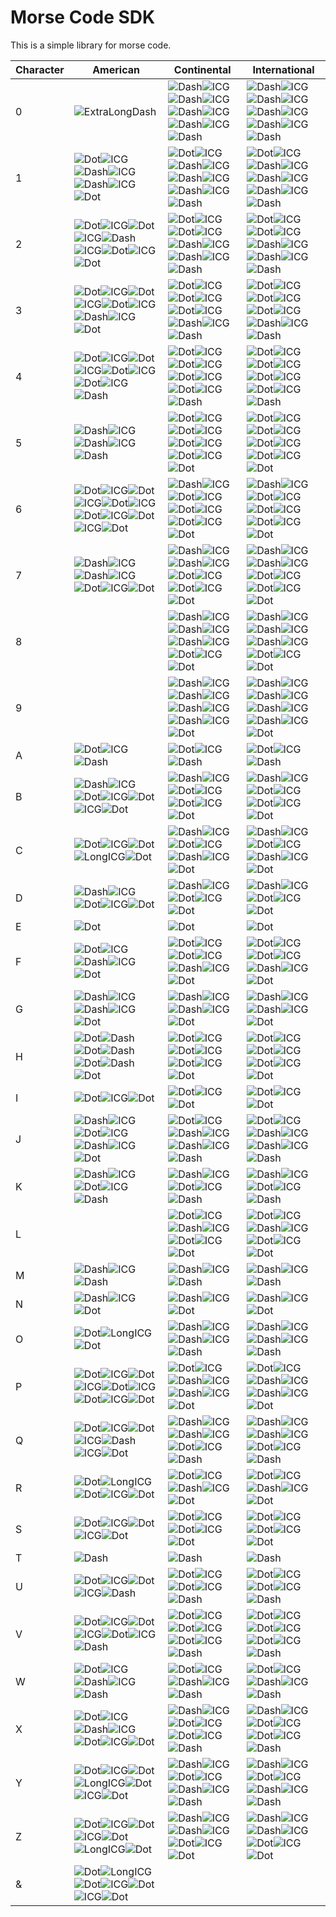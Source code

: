 # Morse Code SDK
This is a simple library for morse code.

Character  | American | Continental | International |
---  | ---  | ---  | ---  |
0  | ![ExtraLongDash](https://eejai42.github.io/MorseCodeSDK/images/ExtraLongDash.png) | ![Dash](https://eejai42.github.io/MorseCodeSDK/images/Dash.png)![ICG](https://eejai42.github.io/MorseCodeSDK/images/ICG.png)![Dash](https://eejai42.github.io/MorseCodeSDK/images/Dash.png)![ICG](https://eejai42.github.io/MorseCodeSDK/images/ICG.png)![Dash](https://eejai42.github.io/MorseCodeSDK/images/Dash.png)![ICG](https://eejai42.github.io/MorseCodeSDK/images/ICG.png)![Dash](https://eejai42.github.io/MorseCodeSDK/images/Dash.png)![ICG](https://eejai42.github.io/MorseCodeSDK/images/ICG.png)![Dash](https://eejai42.github.io/MorseCodeSDK/images/Dash.png) | ![Dash](https://eejai42.github.io/MorseCodeSDK/images/Dash.png)![ICG](https://eejai42.github.io/MorseCodeSDK/images/ICG.png)![Dash](https://eejai42.github.io/MorseCodeSDK/images/Dash.png)![ICG](https://eejai42.github.io/MorseCodeSDK/images/ICG.png)![Dash](https://eejai42.github.io/MorseCodeSDK/images/Dash.png)![ICG](https://eejai42.github.io/MorseCodeSDK/images/ICG.png)![Dash](https://eejai42.github.io/MorseCodeSDK/images/Dash.png)![ICG](https://eejai42.github.io/MorseCodeSDK/images/ICG.png)![Dash](https://eejai42.github.io/MorseCodeSDK/images/Dash.png) |
1  | ![Dot](https://eejai42.github.io/MorseCodeSDK/images/Dot.png)![ICG](https://eejai42.github.io/MorseCodeSDK/images/ICG.png)![Dash](https://eejai42.github.io/MorseCodeSDK/images/Dash.png)![ICG](https://eejai42.github.io/MorseCodeSDK/images/ICG.png)![Dash](https://eejai42.github.io/MorseCodeSDK/images/Dash.png)![ICG](https://eejai42.github.io/MorseCodeSDK/images/ICG.png)![Dot](https://eejai42.github.io/MorseCodeSDK/images/Dot.png) | ![Dot](https://eejai42.github.io/MorseCodeSDK/images/Dot.png)![ICG](https://eejai42.github.io/MorseCodeSDK/images/ICG.png)![Dash](https://eejai42.github.io/MorseCodeSDK/images/Dash.png)![ICG](https://eejai42.github.io/MorseCodeSDK/images/ICG.png)![Dash](https://eejai42.github.io/MorseCodeSDK/images/Dash.png)![ICG](https://eejai42.github.io/MorseCodeSDK/images/ICG.png)![Dash](https://eejai42.github.io/MorseCodeSDK/images/Dash.png)![ICG](https://eejai42.github.io/MorseCodeSDK/images/ICG.png)![Dash](https://eejai42.github.io/MorseCodeSDK/images/Dash.png) | ![Dot](https://eejai42.github.io/MorseCodeSDK/images/Dot.png)![ICG](https://eejai42.github.io/MorseCodeSDK/images/ICG.png)![Dash](https://eejai42.github.io/MorseCodeSDK/images/Dash.png)![ICG](https://eejai42.github.io/MorseCodeSDK/images/ICG.png)![Dash](https://eejai42.github.io/MorseCodeSDK/images/Dash.png)![ICG](https://eejai42.github.io/MorseCodeSDK/images/ICG.png)![Dash](https://eejai42.github.io/MorseCodeSDK/images/Dash.png)![ICG](https://eejai42.github.io/MorseCodeSDK/images/ICG.png)![Dash](https://eejai42.github.io/MorseCodeSDK/images/Dash.png) |
2  | ![Dot](https://eejai42.github.io/MorseCodeSDK/images/Dot.png)![ICG](https://eejai42.github.io/MorseCodeSDK/images/ICG.png)![Dot](https://eejai42.github.io/MorseCodeSDK/images/Dot.png)![ICG](https://eejai42.github.io/MorseCodeSDK/images/ICG.png)![Dash](https://eejai42.github.io/MorseCodeSDK/images/Dash.png)![ICG](https://eejai42.github.io/MorseCodeSDK/images/ICG.png)![Dot](https://eejai42.github.io/MorseCodeSDK/images/Dot.png)![ICG](https://eejai42.github.io/MorseCodeSDK/images/ICG.png)![Dot](https://eejai42.github.io/MorseCodeSDK/images/Dot.png) | ![Dot](https://eejai42.github.io/MorseCodeSDK/images/Dot.png)![ICG](https://eejai42.github.io/MorseCodeSDK/images/ICG.png)![Dot](https://eejai42.github.io/MorseCodeSDK/images/Dot.png)![ICG](https://eejai42.github.io/MorseCodeSDK/images/ICG.png)![Dash](https://eejai42.github.io/MorseCodeSDK/images/Dash.png)![ICG](https://eejai42.github.io/MorseCodeSDK/images/ICG.png)![Dash](https://eejai42.github.io/MorseCodeSDK/images/Dash.png)![ICG](https://eejai42.github.io/MorseCodeSDK/images/ICG.png)![Dash](https://eejai42.github.io/MorseCodeSDK/images/Dash.png) | ![Dot](https://eejai42.github.io/MorseCodeSDK/images/Dot.png)![ICG](https://eejai42.github.io/MorseCodeSDK/images/ICG.png)![Dot](https://eejai42.github.io/MorseCodeSDK/images/Dot.png)![ICG](https://eejai42.github.io/MorseCodeSDK/images/ICG.png)![Dash](https://eejai42.github.io/MorseCodeSDK/images/Dash.png)![ICG](https://eejai42.github.io/MorseCodeSDK/images/ICG.png)![Dash](https://eejai42.github.io/MorseCodeSDK/images/Dash.png)![ICG](https://eejai42.github.io/MorseCodeSDK/images/ICG.png)![Dash](https://eejai42.github.io/MorseCodeSDK/images/Dash.png) |
3  | ![Dot](https://eejai42.github.io/MorseCodeSDK/images/Dot.png)![ICG](https://eejai42.github.io/MorseCodeSDK/images/ICG.png)![Dot](https://eejai42.github.io/MorseCodeSDK/images/Dot.png)![ICG](https://eejai42.github.io/MorseCodeSDK/images/ICG.png)![Dot](https://eejai42.github.io/MorseCodeSDK/images/Dot.png)![ICG](https://eejai42.github.io/MorseCodeSDK/images/ICG.png)![Dash](https://eejai42.github.io/MorseCodeSDK/images/Dash.png)![ICG](https://eejai42.github.io/MorseCodeSDK/images/ICG.png)![Dot](https://eejai42.github.io/MorseCodeSDK/images/Dot.png) | ![Dot](https://eejai42.github.io/MorseCodeSDK/images/Dot.png)![ICG](https://eejai42.github.io/MorseCodeSDK/images/ICG.png)![Dot](https://eejai42.github.io/MorseCodeSDK/images/Dot.png)![ICG](https://eejai42.github.io/MorseCodeSDK/images/ICG.png)![Dot](https://eejai42.github.io/MorseCodeSDK/images/Dot.png)![ICG](https://eejai42.github.io/MorseCodeSDK/images/ICG.png)![Dash](https://eejai42.github.io/MorseCodeSDK/images/Dash.png)![ICG](https://eejai42.github.io/MorseCodeSDK/images/ICG.png)![Dash](https://eejai42.github.io/MorseCodeSDK/images/Dash.png) | ![Dot](https://eejai42.github.io/MorseCodeSDK/images/Dot.png)![ICG](https://eejai42.github.io/MorseCodeSDK/images/ICG.png)![Dot](https://eejai42.github.io/MorseCodeSDK/images/Dot.png)![ICG](https://eejai42.github.io/MorseCodeSDK/images/ICG.png)![Dot](https://eejai42.github.io/MorseCodeSDK/images/Dot.png)![ICG](https://eejai42.github.io/MorseCodeSDK/images/ICG.png)![Dash](https://eejai42.github.io/MorseCodeSDK/images/Dash.png)![ICG](https://eejai42.github.io/MorseCodeSDK/images/ICG.png)![Dash](https://eejai42.github.io/MorseCodeSDK/images/Dash.png) |
4  | ![Dot](https://eejai42.github.io/MorseCodeSDK/images/Dot.png)![ICG](https://eejai42.github.io/MorseCodeSDK/images/ICG.png)![Dot](https://eejai42.github.io/MorseCodeSDK/images/Dot.png)![ICG](https://eejai42.github.io/MorseCodeSDK/images/ICG.png)![Dot](https://eejai42.github.io/MorseCodeSDK/images/Dot.png)![ICG](https://eejai42.github.io/MorseCodeSDK/images/ICG.png)![Dot](https://eejai42.github.io/MorseCodeSDK/images/Dot.png)![ICG](https://eejai42.github.io/MorseCodeSDK/images/ICG.png)![Dash](https://eejai42.github.io/MorseCodeSDK/images/Dash.png) | ![Dot](https://eejai42.github.io/MorseCodeSDK/images/Dot.png)![ICG](https://eejai42.github.io/MorseCodeSDK/images/ICG.png)![Dot](https://eejai42.github.io/MorseCodeSDK/images/Dot.png)![ICG](https://eejai42.github.io/MorseCodeSDK/images/ICG.png)![Dot](https://eejai42.github.io/MorseCodeSDK/images/Dot.png)![ICG](https://eejai42.github.io/MorseCodeSDK/images/ICG.png)![Dot](https://eejai42.github.io/MorseCodeSDK/images/Dot.png)![ICG](https://eejai42.github.io/MorseCodeSDK/images/ICG.png)![Dash](https://eejai42.github.io/MorseCodeSDK/images/Dash.png) | ![Dot](https://eejai42.github.io/MorseCodeSDK/images/Dot.png)![ICG](https://eejai42.github.io/MorseCodeSDK/images/ICG.png)![Dot](https://eejai42.github.io/MorseCodeSDK/images/Dot.png)![ICG](https://eejai42.github.io/MorseCodeSDK/images/ICG.png)![Dot](https://eejai42.github.io/MorseCodeSDK/images/Dot.png)![ICG](https://eejai42.github.io/MorseCodeSDK/images/ICG.png)![Dot](https://eejai42.github.io/MorseCodeSDK/images/Dot.png)![ICG](https://eejai42.github.io/MorseCodeSDK/images/ICG.png)![Dash](https://eejai42.github.io/MorseCodeSDK/images/Dash.png) |
5  | ![Dash](https://eejai42.github.io/MorseCodeSDK/images/Dash.png)![ICG](https://eejai42.github.io/MorseCodeSDK/images/ICG.png)![Dash](https://eejai42.github.io/MorseCodeSDK/images/Dash.png)![ICG](https://eejai42.github.io/MorseCodeSDK/images/ICG.png)![Dash](https://eejai42.github.io/MorseCodeSDK/images/Dash.png) | ![Dot](https://eejai42.github.io/MorseCodeSDK/images/Dot.png)![ICG](https://eejai42.github.io/MorseCodeSDK/images/ICG.png)![Dot](https://eejai42.github.io/MorseCodeSDK/images/Dot.png)![ICG](https://eejai42.github.io/MorseCodeSDK/images/ICG.png)![Dot](https://eejai42.github.io/MorseCodeSDK/images/Dot.png)![ICG](https://eejai42.github.io/MorseCodeSDK/images/ICG.png)![Dot](https://eejai42.github.io/MorseCodeSDK/images/Dot.png)![ICG](https://eejai42.github.io/MorseCodeSDK/images/ICG.png)![Dot](https://eejai42.github.io/MorseCodeSDK/images/Dot.png) | ![Dot](https://eejai42.github.io/MorseCodeSDK/images/Dot.png)![ICG](https://eejai42.github.io/MorseCodeSDK/images/ICG.png)![Dot](https://eejai42.github.io/MorseCodeSDK/images/Dot.png)![ICG](https://eejai42.github.io/MorseCodeSDK/images/ICG.png)![Dot](https://eejai42.github.io/MorseCodeSDK/images/Dot.png)![ICG](https://eejai42.github.io/MorseCodeSDK/images/ICG.png)![Dot](https://eejai42.github.io/MorseCodeSDK/images/Dot.png)![ICG](https://eejai42.github.io/MorseCodeSDK/images/ICG.png)![Dot](https://eejai42.github.io/MorseCodeSDK/images/Dot.png) |
6  | ![Dot](https://eejai42.github.io/MorseCodeSDK/images/Dot.png)![ICG](https://eejai42.github.io/MorseCodeSDK/images/ICG.png)![Dot](https://eejai42.github.io/MorseCodeSDK/images/Dot.png)![ICG](https://eejai42.github.io/MorseCodeSDK/images/ICG.png)![Dot](https://eejai42.github.io/MorseCodeSDK/images/Dot.png)![ICG](https://eejai42.github.io/MorseCodeSDK/images/ICG.png)![Dot](https://eejai42.github.io/MorseCodeSDK/images/Dot.png)![ICG](https://eejai42.github.io/MorseCodeSDK/images/ICG.png)![Dot](https://eejai42.github.io/MorseCodeSDK/images/Dot.png)![ICG](https://eejai42.github.io/MorseCodeSDK/images/ICG.png)![Dot](https://eejai42.github.io/MorseCodeSDK/images/Dot.png) | ![Dash](https://eejai42.github.io/MorseCodeSDK/images/Dash.png)![ICG](https://eejai42.github.io/MorseCodeSDK/images/ICG.png)![Dot](https://eejai42.github.io/MorseCodeSDK/images/Dot.png)![ICG](https://eejai42.github.io/MorseCodeSDK/images/ICG.png)![Dot](https://eejai42.github.io/MorseCodeSDK/images/Dot.png)![ICG](https://eejai42.github.io/MorseCodeSDK/images/ICG.png)![Dot](https://eejai42.github.io/MorseCodeSDK/images/Dot.png)![ICG](https://eejai42.github.io/MorseCodeSDK/images/ICG.png)![Dot](https://eejai42.github.io/MorseCodeSDK/images/Dot.png) | ![Dash](https://eejai42.github.io/MorseCodeSDK/images/Dash.png)![ICG](https://eejai42.github.io/MorseCodeSDK/images/ICG.png)![Dot](https://eejai42.github.io/MorseCodeSDK/images/Dot.png)![ICG](https://eejai42.github.io/MorseCodeSDK/images/ICG.png)![Dot](https://eejai42.github.io/MorseCodeSDK/images/Dot.png)![ICG](https://eejai42.github.io/MorseCodeSDK/images/ICG.png)![Dot](https://eejai42.github.io/MorseCodeSDK/images/Dot.png)![ICG](https://eejai42.github.io/MorseCodeSDK/images/ICG.png)![Dot](https://eejai42.github.io/MorseCodeSDK/images/Dot.png) |
7  | ![Dash](https://eejai42.github.io/MorseCodeSDK/images/Dash.png)![ICG](https://eejai42.github.io/MorseCodeSDK/images/ICG.png)![Dash](https://eejai42.github.io/MorseCodeSDK/images/Dash.png)![ICG](https://eejai42.github.io/MorseCodeSDK/images/ICG.png)![Dot](https://eejai42.github.io/MorseCodeSDK/images/Dot.png)![ICG](https://eejai42.github.io/MorseCodeSDK/images/ICG.png)![Dot](https://eejai42.github.io/MorseCodeSDK/images/Dot.png) | ![Dash](https://eejai42.github.io/MorseCodeSDK/images/Dash.png)![ICG](https://eejai42.github.io/MorseCodeSDK/images/ICG.png)![Dash](https://eejai42.github.io/MorseCodeSDK/images/Dash.png)![ICG](https://eejai42.github.io/MorseCodeSDK/images/ICG.png)![Dot](https://eejai42.github.io/MorseCodeSDK/images/Dot.png)![ICG](https://eejai42.github.io/MorseCodeSDK/images/ICG.png)![Dot](https://eejai42.github.io/MorseCodeSDK/images/Dot.png)![ICG](https://eejai42.github.io/MorseCodeSDK/images/ICG.png)![Dot](https://eejai42.github.io/MorseCodeSDK/images/Dot.png) | ![Dash](https://eejai42.github.io/MorseCodeSDK/images/Dash.png)![ICG](https://eejai42.github.io/MorseCodeSDK/images/ICG.png)![Dash](https://eejai42.github.io/MorseCodeSDK/images/Dash.png)![ICG](https://eejai42.github.io/MorseCodeSDK/images/ICG.png)![Dot](https://eejai42.github.io/MorseCodeSDK/images/Dot.png)![ICG](https://eejai42.github.io/MorseCodeSDK/images/ICG.png)![Dot](https://eejai42.github.io/MorseCodeSDK/images/Dot.png)![ICG](https://eejai42.github.io/MorseCodeSDK/images/ICG.png)![Dot](https://eejai42.github.io/MorseCodeSDK/images/Dot.png) |
8  |  | ![Dash](https://eejai42.github.io/MorseCodeSDK/images/Dash.png)![ICG](https://eejai42.github.io/MorseCodeSDK/images/ICG.png)![Dash](https://eejai42.github.io/MorseCodeSDK/images/Dash.png)![ICG](https://eejai42.github.io/MorseCodeSDK/images/ICG.png)![Dash](https://eejai42.github.io/MorseCodeSDK/images/Dash.png)![ICG](https://eejai42.github.io/MorseCodeSDK/images/ICG.png)![Dot](https://eejai42.github.io/MorseCodeSDK/images/Dot.png)![ICG](https://eejai42.github.io/MorseCodeSDK/images/ICG.png)![Dot](https://eejai42.github.io/MorseCodeSDK/images/Dot.png) | ![Dash](https://eejai42.github.io/MorseCodeSDK/images/Dash.png)![ICG](https://eejai42.github.io/MorseCodeSDK/images/ICG.png)![Dash](https://eejai42.github.io/MorseCodeSDK/images/Dash.png)![ICG](https://eejai42.github.io/MorseCodeSDK/images/ICG.png)![Dash](https://eejai42.github.io/MorseCodeSDK/images/Dash.png)![ICG](https://eejai42.github.io/MorseCodeSDK/images/ICG.png)![Dot](https://eejai42.github.io/MorseCodeSDK/images/Dot.png)![ICG](https://eejai42.github.io/MorseCodeSDK/images/ICG.png)![Dot](https://eejai42.github.io/MorseCodeSDK/images/Dot.png) |
9  |  | ![Dash](https://eejai42.github.io/MorseCodeSDK/images/Dash.png)![ICG](https://eejai42.github.io/MorseCodeSDK/images/ICG.png)![Dash](https://eejai42.github.io/MorseCodeSDK/images/Dash.png)![ICG](https://eejai42.github.io/MorseCodeSDK/images/ICG.png)![Dash](https://eejai42.github.io/MorseCodeSDK/images/Dash.png)![ICG](https://eejai42.github.io/MorseCodeSDK/images/ICG.png)![Dash](https://eejai42.github.io/MorseCodeSDK/images/Dash.png)![ICG](https://eejai42.github.io/MorseCodeSDK/images/ICG.png)![Dot](https://eejai42.github.io/MorseCodeSDK/images/Dot.png) | ![Dash](https://eejai42.github.io/MorseCodeSDK/images/Dash.png)![ICG](https://eejai42.github.io/MorseCodeSDK/images/ICG.png)![Dash](https://eejai42.github.io/MorseCodeSDK/images/Dash.png)![ICG](https://eejai42.github.io/MorseCodeSDK/images/ICG.png)![Dash](https://eejai42.github.io/MorseCodeSDK/images/Dash.png)![ICG](https://eejai42.github.io/MorseCodeSDK/images/ICG.png)![Dash](https://eejai42.github.io/MorseCodeSDK/images/Dash.png)![ICG](https://eejai42.github.io/MorseCodeSDK/images/ICG.png)![Dot](https://eejai42.github.io/MorseCodeSDK/images/Dot.png) |
A  | ![Dot](https://eejai42.github.io/MorseCodeSDK/images/Dot.png)![ICG](https://eejai42.github.io/MorseCodeSDK/images/ICG.png)![Dash](https://eejai42.github.io/MorseCodeSDK/images/Dash.png) | ![Dot](https://eejai42.github.io/MorseCodeSDK/images/Dot.png)![ICG](https://eejai42.github.io/MorseCodeSDK/images/ICG.png)![Dash](https://eejai42.github.io/MorseCodeSDK/images/Dash.png) | ![Dot](https://eejai42.github.io/MorseCodeSDK/images/Dot.png)![ICG](https://eejai42.github.io/MorseCodeSDK/images/ICG.png)![Dash](https://eejai42.github.io/MorseCodeSDK/images/Dash.png) |
B  | ![Dash](https://eejai42.github.io/MorseCodeSDK/images/Dash.png)![ICG](https://eejai42.github.io/MorseCodeSDK/images/ICG.png)![Dot](https://eejai42.github.io/MorseCodeSDK/images/Dot.png)![ICG](https://eejai42.github.io/MorseCodeSDK/images/ICG.png)![Dot](https://eejai42.github.io/MorseCodeSDK/images/Dot.png)![ICG](https://eejai42.github.io/MorseCodeSDK/images/ICG.png)![Dot](https://eejai42.github.io/MorseCodeSDK/images/Dot.png) | ![Dash](https://eejai42.github.io/MorseCodeSDK/images/Dash.png)![ICG](https://eejai42.github.io/MorseCodeSDK/images/ICG.png)![Dot](https://eejai42.github.io/MorseCodeSDK/images/Dot.png)![ICG](https://eejai42.github.io/MorseCodeSDK/images/ICG.png)![Dot](https://eejai42.github.io/MorseCodeSDK/images/Dot.png)![ICG](https://eejai42.github.io/MorseCodeSDK/images/ICG.png)![Dot](https://eejai42.github.io/MorseCodeSDK/images/Dot.png) | ![Dash](https://eejai42.github.io/MorseCodeSDK/images/Dash.png)![ICG](https://eejai42.github.io/MorseCodeSDK/images/ICG.png)![Dot](https://eejai42.github.io/MorseCodeSDK/images/Dot.png)![ICG](https://eejai42.github.io/MorseCodeSDK/images/ICG.png)![Dot](https://eejai42.github.io/MorseCodeSDK/images/Dot.png)![ICG](https://eejai42.github.io/MorseCodeSDK/images/ICG.png)![Dot](https://eejai42.github.io/MorseCodeSDK/images/Dot.png) |
C  | ![Dot](https://eejai42.github.io/MorseCodeSDK/images/Dot.png)![ICG](https://eejai42.github.io/MorseCodeSDK/images/ICG.png)![Dot](https://eejai42.github.io/MorseCodeSDK/images/Dot.png)![LongICG](https://eejai42.github.io/MorseCodeSDK/images/LongICG.png)![Dot](https://eejai42.github.io/MorseCodeSDK/images/Dot.png) | ![Dash](https://eejai42.github.io/MorseCodeSDK/images/Dash.png)![ICG](https://eejai42.github.io/MorseCodeSDK/images/ICG.png)![Dot](https://eejai42.github.io/MorseCodeSDK/images/Dot.png)![ICG](https://eejai42.github.io/MorseCodeSDK/images/ICG.png)![Dash](https://eejai42.github.io/MorseCodeSDK/images/Dash.png)![ICG](https://eejai42.github.io/MorseCodeSDK/images/ICG.png)![Dot](https://eejai42.github.io/MorseCodeSDK/images/Dot.png) | ![Dash](https://eejai42.github.io/MorseCodeSDK/images/Dash.png)![ICG](https://eejai42.github.io/MorseCodeSDK/images/ICG.png)![Dot](https://eejai42.github.io/MorseCodeSDK/images/Dot.png)![ICG](https://eejai42.github.io/MorseCodeSDK/images/ICG.png)![Dash](https://eejai42.github.io/MorseCodeSDK/images/Dash.png)![ICG](https://eejai42.github.io/MorseCodeSDK/images/ICG.png)![Dot](https://eejai42.github.io/MorseCodeSDK/images/Dot.png) |
D  | ![Dash](https://eejai42.github.io/MorseCodeSDK/images/Dash.png)![ICG](https://eejai42.github.io/MorseCodeSDK/images/ICG.png)![Dot](https://eejai42.github.io/MorseCodeSDK/images/Dot.png)![ICG](https://eejai42.github.io/MorseCodeSDK/images/ICG.png)![Dot](https://eejai42.github.io/MorseCodeSDK/images/Dot.png) | ![Dash](https://eejai42.github.io/MorseCodeSDK/images/Dash.png)![ICG](https://eejai42.github.io/MorseCodeSDK/images/ICG.png)![Dot](https://eejai42.github.io/MorseCodeSDK/images/Dot.png)![ICG](https://eejai42.github.io/MorseCodeSDK/images/ICG.png)![Dot](https://eejai42.github.io/MorseCodeSDK/images/Dot.png) | ![Dash](https://eejai42.github.io/MorseCodeSDK/images/Dash.png)![ICG](https://eejai42.github.io/MorseCodeSDK/images/ICG.png)![Dot](https://eejai42.github.io/MorseCodeSDK/images/Dot.png)![ICG](https://eejai42.github.io/MorseCodeSDK/images/ICG.png)![Dot](https://eejai42.github.io/MorseCodeSDK/images/Dot.png) |
E  | ![Dot](https://eejai42.github.io/MorseCodeSDK/images/Dot.png) | ![Dot](https://eejai42.github.io/MorseCodeSDK/images/Dot.png) | ![Dot](https://eejai42.github.io/MorseCodeSDK/images/Dot.png) |
F  | ![Dot](https://eejai42.github.io/MorseCodeSDK/images/Dot.png)![ICG](https://eejai42.github.io/MorseCodeSDK/images/ICG.png)![Dash](https://eejai42.github.io/MorseCodeSDK/images/Dash.png)![ICG](https://eejai42.github.io/MorseCodeSDK/images/ICG.png)![Dot](https://eejai42.github.io/MorseCodeSDK/images/Dot.png) | ![Dot](https://eejai42.github.io/MorseCodeSDK/images/Dot.png)![ICG](https://eejai42.github.io/MorseCodeSDK/images/ICG.png)![Dot](https://eejai42.github.io/MorseCodeSDK/images/Dot.png)![ICG](https://eejai42.github.io/MorseCodeSDK/images/ICG.png)![Dash](https://eejai42.github.io/MorseCodeSDK/images/Dash.png)![ICG](https://eejai42.github.io/MorseCodeSDK/images/ICG.png)![Dot](https://eejai42.github.io/MorseCodeSDK/images/Dot.png) | ![Dot](https://eejai42.github.io/MorseCodeSDK/images/Dot.png)![ICG](https://eejai42.github.io/MorseCodeSDK/images/ICG.png)![Dot](https://eejai42.github.io/MorseCodeSDK/images/Dot.png)![ICG](https://eejai42.github.io/MorseCodeSDK/images/ICG.png)![Dash](https://eejai42.github.io/MorseCodeSDK/images/Dash.png)![ICG](https://eejai42.github.io/MorseCodeSDK/images/ICG.png)![Dot](https://eejai42.github.io/MorseCodeSDK/images/Dot.png) |
G  | ![Dash](https://eejai42.github.io/MorseCodeSDK/images/Dash.png)![ICG](https://eejai42.github.io/MorseCodeSDK/images/ICG.png)![Dash](https://eejai42.github.io/MorseCodeSDK/images/Dash.png)![ICG](https://eejai42.github.io/MorseCodeSDK/images/ICG.png)![Dot](https://eejai42.github.io/MorseCodeSDK/images/Dot.png) | ![Dash](https://eejai42.github.io/MorseCodeSDK/images/Dash.png)![ICG](https://eejai42.github.io/MorseCodeSDK/images/ICG.png)![Dash](https://eejai42.github.io/MorseCodeSDK/images/Dash.png)![ICG](https://eejai42.github.io/MorseCodeSDK/images/ICG.png)![Dot](https://eejai42.github.io/MorseCodeSDK/images/Dot.png) | ![Dash](https://eejai42.github.io/MorseCodeSDK/images/Dash.png)![ICG](https://eejai42.github.io/MorseCodeSDK/images/ICG.png)![Dash](https://eejai42.github.io/MorseCodeSDK/images/Dash.png)![ICG](https://eejai42.github.io/MorseCodeSDK/images/ICG.png)![Dot](https://eejai42.github.io/MorseCodeSDK/images/Dot.png) |
H  | ![Dot](https://eejai42.github.io/MorseCodeSDK/images/Dot.png)![Dash](https://eejai42.github.io/MorseCodeSDK/images/Dash.png)![Dot](https://eejai42.github.io/MorseCodeSDK/images/Dot.png)![Dash](https://eejai42.github.io/MorseCodeSDK/images/Dash.png)![Dot](https://eejai42.github.io/MorseCodeSDK/images/Dot.png)![Dash](https://eejai42.github.io/MorseCodeSDK/images/Dash.png)![Dot](https://eejai42.github.io/MorseCodeSDK/images/Dot.png) | ![Dot](https://eejai42.github.io/MorseCodeSDK/images/Dot.png)![ICG](https://eejai42.github.io/MorseCodeSDK/images/ICG.png)![Dot](https://eejai42.github.io/MorseCodeSDK/images/Dot.png)![ICG](https://eejai42.github.io/MorseCodeSDK/images/ICG.png)![Dot](https://eejai42.github.io/MorseCodeSDK/images/Dot.png)![ICG](https://eejai42.github.io/MorseCodeSDK/images/ICG.png)![Dot](https://eejai42.github.io/MorseCodeSDK/images/Dot.png) | ![Dot](https://eejai42.github.io/MorseCodeSDK/images/Dot.png)![ICG](https://eejai42.github.io/MorseCodeSDK/images/ICG.png)![Dot](https://eejai42.github.io/MorseCodeSDK/images/Dot.png)![ICG](https://eejai42.github.io/MorseCodeSDK/images/ICG.png)![Dot](https://eejai42.github.io/MorseCodeSDK/images/Dot.png)![ICG](https://eejai42.github.io/MorseCodeSDK/images/ICG.png)![Dot](https://eejai42.github.io/MorseCodeSDK/images/Dot.png) |
I  | ![Dot](https://eejai42.github.io/MorseCodeSDK/images/Dot.png)![ICG](https://eejai42.github.io/MorseCodeSDK/images/ICG.png)![Dot](https://eejai42.github.io/MorseCodeSDK/images/Dot.png) | ![Dot](https://eejai42.github.io/MorseCodeSDK/images/Dot.png)![ICG](https://eejai42.github.io/MorseCodeSDK/images/ICG.png)![Dot](https://eejai42.github.io/MorseCodeSDK/images/Dot.png) | ![Dot](https://eejai42.github.io/MorseCodeSDK/images/Dot.png)![ICG](https://eejai42.github.io/MorseCodeSDK/images/ICG.png)![Dot](https://eejai42.github.io/MorseCodeSDK/images/Dot.png) |
J  | ![Dash](https://eejai42.github.io/MorseCodeSDK/images/Dash.png)![ICG](https://eejai42.github.io/MorseCodeSDK/images/ICG.png)![Dot](https://eejai42.github.io/MorseCodeSDK/images/Dot.png)![ICG](https://eejai42.github.io/MorseCodeSDK/images/ICG.png)![Dash](https://eejai42.github.io/MorseCodeSDK/images/Dash.png)![ICG](https://eejai42.github.io/MorseCodeSDK/images/ICG.png)![Dot](https://eejai42.github.io/MorseCodeSDK/images/Dot.png) | ![Dot](https://eejai42.github.io/MorseCodeSDK/images/Dot.png)![ICG](https://eejai42.github.io/MorseCodeSDK/images/ICG.png)![Dash](https://eejai42.github.io/MorseCodeSDK/images/Dash.png)![ICG](https://eejai42.github.io/MorseCodeSDK/images/ICG.png)![Dash](https://eejai42.github.io/MorseCodeSDK/images/Dash.png)![ICG](https://eejai42.github.io/MorseCodeSDK/images/ICG.png)![Dash](https://eejai42.github.io/MorseCodeSDK/images/Dash.png) | ![Dot](https://eejai42.github.io/MorseCodeSDK/images/Dot.png)![ICG](https://eejai42.github.io/MorseCodeSDK/images/ICG.png)![Dash](https://eejai42.github.io/MorseCodeSDK/images/Dash.png)![ICG](https://eejai42.github.io/MorseCodeSDK/images/ICG.png)![Dash](https://eejai42.github.io/MorseCodeSDK/images/Dash.png)![ICG](https://eejai42.github.io/MorseCodeSDK/images/ICG.png)![Dash](https://eejai42.github.io/MorseCodeSDK/images/Dash.png) |
K  | ![Dash](https://eejai42.github.io/MorseCodeSDK/images/Dash.png)![ICG](https://eejai42.github.io/MorseCodeSDK/images/ICG.png)![Dot](https://eejai42.github.io/MorseCodeSDK/images/Dot.png)![ICG](https://eejai42.github.io/MorseCodeSDK/images/ICG.png)![Dash](https://eejai42.github.io/MorseCodeSDK/images/Dash.png) | ![Dash](https://eejai42.github.io/MorseCodeSDK/images/Dash.png)![ICG](https://eejai42.github.io/MorseCodeSDK/images/ICG.png)![Dot](https://eejai42.github.io/MorseCodeSDK/images/Dot.png)![ICG](https://eejai42.github.io/MorseCodeSDK/images/ICG.png)![Dash](https://eejai42.github.io/MorseCodeSDK/images/Dash.png) | ![Dash](https://eejai42.github.io/MorseCodeSDK/images/Dash.png)![ICG](https://eejai42.github.io/MorseCodeSDK/images/ICG.png)![Dot](https://eejai42.github.io/MorseCodeSDK/images/Dot.png)![ICG](https://eejai42.github.io/MorseCodeSDK/images/ICG.png)![Dash](https://eejai42.github.io/MorseCodeSDK/images/Dash.png) |
L  |  | ![Dot](https://eejai42.github.io/MorseCodeSDK/images/Dot.png)![ICG](https://eejai42.github.io/MorseCodeSDK/images/ICG.png)![Dash](https://eejai42.github.io/MorseCodeSDK/images/Dash.png)![ICG](https://eejai42.github.io/MorseCodeSDK/images/ICG.png)![Dot](https://eejai42.github.io/MorseCodeSDK/images/Dot.png)![ICG](https://eejai42.github.io/MorseCodeSDK/images/ICG.png)![Dot](https://eejai42.github.io/MorseCodeSDK/images/Dot.png) | ![Dot](https://eejai42.github.io/MorseCodeSDK/images/Dot.png)![ICG](https://eejai42.github.io/MorseCodeSDK/images/ICG.png)![Dash](https://eejai42.github.io/MorseCodeSDK/images/Dash.png)![ICG](https://eejai42.github.io/MorseCodeSDK/images/ICG.png)![Dot](https://eejai42.github.io/MorseCodeSDK/images/Dot.png)![ICG](https://eejai42.github.io/MorseCodeSDK/images/ICG.png)![Dot](https://eejai42.github.io/MorseCodeSDK/images/Dot.png) |
M  | ![Dash](https://eejai42.github.io/MorseCodeSDK/images/Dash.png)![ICG](https://eejai42.github.io/MorseCodeSDK/images/ICG.png)![Dash](https://eejai42.github.io/MorseCodeSDK/images/Dash.png) | ![Dash](https://eejai42.github.io/MorseCodeSDK/images/Dash.png)![ICG](https://eejai42.github.io/MorseCodeSDK/images/ICG.png)![Dash](https://eejai42.github.io/MorseCodeSDK/images/Dash.png) | ![Dash](https://eejai42.github.io/MorseCodeSDK/images/Dash.png)![ICG](https://eejai42.github.io/MorseCodeSDK/images/ICG.png)![Dash](https://eejai42.github.io/MorseCodeSDK/images/Dash.png) |
N  | ![Dash](https://eejai42.github.io/MorseCodeSDK/images/Dash.png)![ICG](https://eejai42.github.io/MorseCodeSDK/images/ICG.png)![Dot](https://eejai42.github.io/MorseCodeSDK/images/Dot.png) | ![Dash](https://eejai42.github.io/MorseCodeSDK/images/Dash.png)![ICG](https://eejai42.github.io/MorseCodeSDK/images/ICG.png)![Dot](https://eejai42.github.io/MorseCodeSDK/images/Dot.png) | ![Dash](https://eejai42.github.io/MorseCodeSDK/images/Dash.png)![ICG](https://eejai42.github.io/MorseCodeSDK/images/ICG.png)![Dot](https://eejai42.github.io/MorseCodeSDK/images/Dot.png) |
O  | ![Dot](https://eejai42.github.io/MorseCodeSDK/images/Dot.png)![LongICG](https://eejai42.github.io/MorseCodeSDK/images/LongICG.png)![Dot](https://eejai42.github.io/MorseCodeSDK/images/Dot.png) | ![Dash](https://eejai42.github.io/MorseCodeSDK/images/Dash.png)![ICG](https://eejai42.github.io/MorseCodeSDK/images/ICG.png)![Dash](https://eejai42.github.io/MorseCodeSDK/images/Dash.png)![ICG](https://eejai42.github.io/MorseCodeSDK/images/ICG.png)![Dash](https://eejai42.github.io/MorseCodeSDK/images/Dash.png) | ![Dash](https://eejai42.github.io/MorseCodeSDK/images/Dash.png)![ICG](https://eejai42.github.io/MorseCodeSDK/images/ICG.png)![Dash](https://eejai42.github.io/MorseCodeSDK/images/Dash.png)![ICG](https://eejai42.github.io/MorseCodeSDK/images/ICG.png)![Dash](https://eejai42.github.io/MorseCodeSDK/images/Dash.png) |
P  | ![Dot](https://eejai42.github.io/MorseCodeSDK/images/Dot.png)![ICG](https://eejai42.github.io/MorseCodeSDK/images/ICG.png)![Dot](https://eejai42.github.io/MorseCodeSDK/images/Dot.png)![ICG](https://eejai42.github.io/MorseCodeSDK/images/ICG.png)![Dot](https://eejai42.github.io/MorseCodeSDK/images/Dot.png)![ICG](https://eejai42.github.io/MorseCodeSDK/images/ICG.png)![Dot](https://eejai42.github.io/MorseCodeSDK/images/Dot.png)![ICG](https://eejai42.github.io/MorseCodeSDK/images/ICG.png)![Dot](https://eejai42.github.io/MorseCodeSDK/images/Dot.png) | ![Dot](https://eejai42.github.io/MorseCodeSDK/images/Dot.png)![ICG](https://eejai42.github.io/MorseCodeSDK/images/ICG.png)![Dash](https://eejai42.github.io/MorseCodeSDK/images/Dash.png)![ICG](https://eejai42.github.io/MorseCodeSDK/images/ICG.png)![Dash](https://eejai42.github.io/MorseCodeSDK/images/Dash.png)![ICG](https://eejai42.github.io/MorseCodeSDK/images/ICG.png)![Dot](https://eejai42.github.io/MorseCodeSDK/images/Dot.png) | ![Dot](https://eejai42.github.io/MorseCodeSDK/images/Dot.png)![ICG](https://eejai42.github.io/MorseCodeSDK/images/ICG.png)![Dash](https://eejai42.github.io/MorseCodeSDK/images/Dash.png)![ICG](https://eejai42.github.io/MorseCodeSDK/images/ICG.png)![Dash](https://eejai42.github.io/MorseCodeSDK/images/Dash.png)![ICG](https://eejai42.github.io/MorseCodeSDK/images/ICG.png)![Dot](https://eejai42.github.io/MorseCodeSDK/images/Dot.png) |
Q  | ![Dot](https://eejai42.github.io/MorseCodeSDK/images/Dot.png)![ICG](https://eejai42.github.io/MorseCodeSDK/images/ICG.png)![Dot](https://eejai42.github.io/MorseCodeSDK/images/Dot.png)![ICG](https://eejai42.github.io/MorseCodeSDK/images/ICG.png)![Dash](https://eejai42.github.io/MorseCodeSDK/images/Dash.png)![ICG](https://eejai42.github.io/MorseCodeSDK/images/ICG.png)![Dot](https://eejai42.github.io/MorseCodeSDK/images/Dot.png) | ![Dash](https://eejai42.github.io/MorseCodeSDK/images/Dash.png)![ICG](https://eejai42.github.io/MorseCodeSDK/images/ICG.png)![Dash](https://eejai42.github.io/MorseCodeSDK/images/Dash.png)![ICG](https://eejai42.github.io/MorseCodeSDK/images/ICG.png)![Dot](https://eejai42.github.io/MorseCodeSDK/images/Dot.png)![ICG](https://eejai42.github.io/MorseCodeSDK/images/ICG.png)![Dash](https://eejai42.github.io/MorseCodeSDK/images/Dash.png) | ![Dash](https://eejai42.github.io/MorseCodeSDK/images/Dash.png)![ICG](https://eejai42.github.io/MorseCodeSDK/images/ICG.png)![Dash](https://eejai42.github.io/MorseCodeSDK/images/Dash.png)![ICG](https://eejai42.github.io/MorseCodeSDK/images/ICG.png)![Dot](https://eejai42.github.io/MorseCodeSDK/images/Dot.png)![ICG](https://eejai42.github.io/MorseCodeSDK/images/ICG.png)![Dash](https://eejai42.github.io/MorseCodeSDK/images/Dash.png) |
R  | ![Dot](https://eejai42.github.io/MorseCodeSDK/images/Dot.png)![LongICG](https://eejai42.github.io/MorseCodeSDK/images/LongICG.png)![Dot](https://eejai42.github.io/MorseCodeSDK/images/Dot.png)![ICG](https://eejai42.github.io/MorseCodeSDK/images/ICG.png)![Dot](https://eejai42.github.io/MorseCodeSDK/images/Dot.png) | ![Dot](https://eejai42.github.io/MorseCodeSDK/images/Dot.png)![ICG](https://eejai42.github.io/MorseCodeSDK/images/ICG.png)![Dash](https://eejai42.github.io/MorseCodeSDK/images/Dash.png)![ICG](https://eejai42.github.io/MorseCodeSDK/images/ICG.png)![Dot](https://eejai42.github.io/MorseCodeSDK/images/Dot.png) | ![Dot](https://eejai42.github.io/MorseCodeSDK/images/Dot.png)![ICG](https://eejai42.github.io/MorseCodeSDK/images/ICG.png)![Dash](https://eejai42.github.io/MorseCodeSDK/images/Dash.png)![ICG](https://eejai42.github.io/MorseCodeSDK/images/ICG.png)![Dot](https://eejai42.github.io/MorseCodeSDK/images/Dot.png) |
S  | ![Dot](https://eejai42.github.io/MorseCodeSDK/images/Dot.png)![ICG](https://eejai42.github.io/MorseCodeSDK/images/ICG.png)![Dot](https://eejai42.github.io/MorseCodeSDK/images/Dot.png)![ICG](https://eejai42.github.io/MorseCodeSDK/images/ICG.png)![Dot](https://eejai42.github.io/MorseCodeSDK/images/Dot.png) | ![Dot](https://eejai42.github.io/MorseCodeSDK/images/Dot.png)![ICG](https://eejai42.github.io/MorseCodeSDK/images/ICG.png)![Dot](https://eejai42.github.io/MorseCodeSDK/images/Dot.png)![ICG](https://eejai42.github.io/MorseCodeSDK/images/ICG.png)![Dot](https://eejai42.github.io/MorseCodeSDK/images/Dot.png) | ![Dot](https://eejai42.github.io/MorseCodeSDK/images/Dot.png)![ICG](https://eejai42.github.io/MorseCodeSDK/images/ICG.png)![Dot](https://eejai42.github.io/MorseCodeSDK/images/Dot.png)![ICG](https://eejai42.github.io/MorseCodeSDK/images/ICG.png)![Dot](https://eejai42.github.io/MorseCodeSDK/images/Dot.png) |
T  | ![Dash](https://eejai42.github.io/MorseCodeSDK/images/Dash.png) | ![Dash](https://eejai42.github.io/MorseCodeSDK/images/Dash.png) | ![Dash](https://eejai42.github.io/MorseCodeSDK/images/Dash.png) |
U  | ![Dot](https://eejai42.github.io/MorseCodeSDK/images/Dot.png)![ICG](https://eejai42.github.io/MorseCodeSDK/images/ICG.png)![Dot](https://eejai42.github.io/MorseCodeSDK/images/Dot.png)![ICG](https://eejai42.github.io/MorseCodeSDK/images/ICG.png)![Dash](https://eejai42.github.io/MorseCodeSDK/images/Dash.png) | ![Dot](https://eejai42.github.io/MorseCodeSDK/images/Dot.png)![ICG](https://eejai42.github.io/MorseCodeSDK/images/ICG.png)![Dot](https://eejai42.github.io/MorseCodeSDK/images/Dot.png)![ICG](https://eejai42.github.io/MorseCodeSDK/images/ICG.png)![Dash](https://eejai42.github.io/MorseCodeSDK/images/Dash.png) | ![Dot](https://eejai42.github.io/MorseCodeSDK/images/Dot.png)![ICG](https://eejai42.github.io/MorseCodeSDK/images/ICG.png)![Dot](https://eejai42.github.io/MorseCodeSDK/images/Dot.png)![ICG](https://eejai42.github.io/MorseCodeSDK/images/ICG.png)![Dash](https://eejai42.github.io/MorseCodeSDK/images/Dash.png) |
V  | ![Dot](https://eejai42.github.io/MorseCodeSDK/images/Dot.png)![ICG](https://eejai42.github.io/MorseCodeSDK/images/ICG.png)![Dot](https://eejai42.github.io/MorseCodeSDK/images/Dot.png)![ICG](https://eejai42.github.io/MorseCodeSDK/images/ICG.png)![Dot](https://eejai42.github.io/MorseCodeSDK/images/Dot.png)![ICG](https://eejai42.github.io/MorseCodeSDK/images/ICG.png)![Dash](https://eejai42.github.io/MorseCodeSDK/images/Dash.png) | ![Dot](https://eejai42.github.io/MorseCodeSDK/images/Dot.png)![ICG](https://eejai42.github.io/MorseCodeSDK/images/ICG.png)![Dot](https://eejai42.github.io/MorseCodeSDK/images/Dot.png)![ICG](https://eejai42.github.io/MorseCodeSDK/images/ICG.png)![Dot](https://eejai42.github.io/MorseCodeSDK/images/Dot.png)![ICG](https://eejai42.github.io/MorseCodeSDK/images/ICG.png)![Dash](https://eejai42.github.io/MorseCodeSDK/images/Dash.png) | ![Dot](https://eejai42.github.io/MorseCodeSDK/images/Dot.png)![ICG](https://eejai42.github.io/MorseCodeSDK/images/ICG.png)![Dot](https://eejai42.github.io/MorseCodeSDK/images/Dot.png)![ICG](https://eejai42.github.io/MorseCodeSDK/images/ICG.png)![Dot](https://eejai42.github.io/MorseCodeSDK/images/Dot.png)![ICG](https://eejai42.github.io/MorseCodeSDK/images/ICG.png)![Dash](https://eejai42.github.io/MorseCodeSDK/images/Dash.png) |
W  | ![Dot](https://eejai42.github.io/MorseCodeSDK/images/Dot.png)![ICG](https://eejai42.github.io/MorseCodeSDK/images/ICG.png)![Dash](https://eejai42.github.io/MorseCodeSDK/images/Dash.png)![ICG](https://eejai42.github.io/MorseCodeSDK/images/ICG.png)![Dash](https://eejai42.github.io/MorseCodeSDK/images/Dash.png) | ![Dot](https://eejai42.github.io/MorseCodeSDK/images/Dot.png)![ICG](https://eejai42.github.io/MorseCodeSDK/images/ICG.png)![Dash](https://eejai42.github.io/MorseCodeSDK/images/Dash.png)![ICG](https://eejai42.github.io/MorseCodeSDK/images/ICG.png)![Dash](https://eejai42.github.io/MorseCodeSDK/images/Dash.png) | ![Dot](https://eejai42.github.io/MorseCodeSDK/images/Dot.png)![ICG](https://eejai42.github.io/MorseCodeSDK/images/ICG.png)![Dash](https://eejai42.github.io/MorseCodeSDK/images/Dash.png)![ICG](https://eejai42.github.io/MorseCodeSDK/images/ICG.png)![Dash](https://eejai42.github.io/MorseCodeSDK/images/Dash.png) |
X  | ![Dot](https://eejai42.github.io/MorseCodeSDK/images/Dot.png)![ICG](https://eejai42.github.io/MorseCodeSDK/images/ICG.png)![Dash](https://eejai42.github.io/MorseCodeSDK/images/Dash.png)![ICG](https://eejai42.github.io/MorseCodeSDK/images/ICG.png)![Dot](https://eejai42.github.io/MorseCodeSDK/images/Dot.png)![ICG](https://eejai42.github.io/MorseCodeSDK/images/ICG.png)![Dot](https://eejai42.github.io/MorseCodeSDK/images/Dot.png) | ![Dash](https://eejai42.github.io/MorseCodeSDK/images/Dash.png)![ICG](https://eejai42.github.io/MorseCodeSDK/images/ICG.png)![Dot](https://eejai42.github.io/MorseCodeSDK/images/Dot.png)![ICG](https://eejai42.github.io/MorseCodeSDK/images/ICG.png)![Dot](https://eejai42.github.io/MorseCodeSDK/images/Dot.png)![ICG](https://eejai42.github.io/MorseCodeSDK/images/ICG.png)![Dash](https://eejai42.github.io/MorseCodeSDK/images/Dash.png) | ![Dash](https://eejai42.github.io/MorseCodeSDK/images/Dash.png)![ICG](https://eejai42.github.io/MorseCodeSDK/images/ICG.png)![Dot](https://eejai42.github.io/MorseCodeSDK/images/Dot.png)![ICG](https://eejai42.github.io/MorseCodeSDK/images/ICG.png)![Dot](https://eejai42.github.io/MorseCodeSDK/images/Dot.png)![ICG](https://eejai42.github.io/MorseCodeSDK/images/ICG.png)![Dash](https://eejai42.github.io/MorseCodeSDK/images/Dash.png) |
Y  | ![Dot](https://eejai42.github.io/MorseCodeSDK/images/Dot.png)![ICG](https://eejai42.github.io/MorseCodeSDK/images/ICG.png)![Dot](https://eejai42.github.io/MorseCodeSDK/images/Dot.png)![LongICG](https://eejai42.github.io/MorseCodeSDK/images/LongICG.png)![Dot](https://eejai42.github.io/MorseCodeSDK/images/Dot.png)![ICG](https://eejai42.github.io/MorseCodeSDK/images/ICG.png)![Dot](https://eejai42.github.io/MorseCodeSDK/images/Dot.png) | ![Dash](https://eejai42.github.io/MorseCodeSDK/images/Dash.png)![ICG](https://eejai42.github.io/MorseCodeSDK/images/ICG.png)![Dot](https://eejai42.github.io/MorseCodeSDK/images/Dot.png)![ICG](https://eejai42.github.io/MorseCodeSDK/images/ICG.png)![Dash](https://eejai42.github.io/MorseCodeSDK/images/Dash.png)![ICG](https://eejai42.github.io/MorseCodeSDK/images/ICG.png)![Dash](https://eejai42.github.io/MorseCodeSDK/images/Dash.png) | ![Dash](https://eejai42.github.io/MorseCodeSDK/images/Dash.png)![ICG](https://eejai42.github.io/MorseCodeSDK/images/ICG.png)![Dot](https://eejai42.github.io/MorseCodeSDK/images/Dot.png)![ICG](https://eejai42.github.io/MorseCodeSDK/images/ICG.png)![Dash](https://eejai42.github.io/MorseCodeSDK/images/Dash.png)![ICG](https://eejai42.github.io/MorseCodeSDK/images/ICG.png)![Dash](https://eejai42.github.io/MorseCodeSDK/images/Dash.png) |
Z  | ![Dot](https://eejai42.github.io/MorseCodeSDK/images/Dot.png)![ICG](https://eejai42.github.io/MorseCodeSDK/images/ICG.png)![Dot](https://eejai42.github.io/MorseCodeSDK/images/Dot.png)![ICG](https://eejai42.github.io/MorseCodeSDK/images/ICG.png)![Dot](https://eejai42.github.io/MorseCodeSDK/images/Dot.png)![LongICG](https://eejai42.github.io/MorseCodeSDK/images/LongICG.png)![Dot](https://eejai42.github.io/MorseCodeSDK/images/Dot.png) | ![Dash](https://eejai42.github.io/MorseCodeSDK/images/Dash.png)![ICG](https://eejai42.github.io/MorseCodeSDK/images/ICG.png)![Dash](https://eejai42.github.io/MorseCodeSDK/images/Dash.png)![ICG](https://eejai42.github.io/MorseCodeSDK/images/ICG.png)![Dot](https://eejai42.github.io/MorseCodeSDK/images/Dot.png)![ICG](https://eejai42.github.io/MorseCodeSDK/images/ICG.png)![Dot](https://eejai42.github.io/MorseCodeSDK/images/Dot.png) | ![Dash](https://eejai42.github.io/MorseCodeSDK/images/Dash.png)![ICG](https://eejai42.github.io/MorseCodeSDK/images/ICG.png)![Dash](https://eejai42.github.io/MorseCodeSDK/images/Dash.png)![ICG](https://eejai42.github.io/MorseCodeSDK/images/ICG.png)![Dot](https://eejai42.github.io/MorseCodeSDK/images/Dot.png)![ICG](https://eejai42.github.io/MorseCodeSDK/images/ICG.png)![Dot](https://eejai42.github.io/MorseCodeSDK/images/Dot.png) |
&  | ![Dot](https://eejai42.github.io/MorseCodeSDK/images/Dot.png)![LongICG](https://eejai42.github.io/MorseCodeSDK/images/LongICG.png)![Dot](https://eejai42.github.io/MorseCodeSDK/images/Dot.png)![ICG](https://eejai42.github.io/MorseCodeSDK/images/ICG.png)![Dot](https://eejai42.github.io/MorseCodeSDK/images/Dot.png)![ICG](https://eejai42.github.io/MorseCodeSDK/images/ICG.png)![Dot](https://eejai42.github.io/MorseCodeSDK/images/Dot.png) |  |  |

